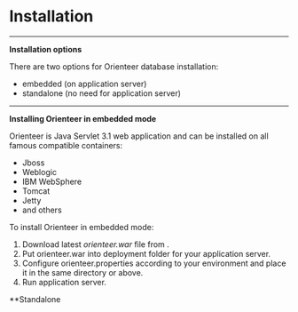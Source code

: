# Installation
---
**Installation options**

There are two options for Orienteer database installation:
* embedded (on application server)
* standalone (no need for application server)
---
**Installing Orienteer in embedded mode**

Orienteer is Java Servlet 3.1 web application and can be installed on all famous compatible containers:
* Jboss
* Weblogic
* IBM WebSphere
* Tomcat
* Jetty
* and others

To install Orienteer in embedded mode:
1. Download latest *orienteer.war* file from <LOCATION>.
2. Put orienteer.war into deployment folder for your application server.
3. Configure orienteer.properties according to your environment and place it in the same directory or above.
4. Run application server.




**Standalone